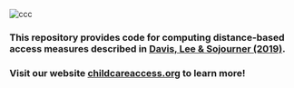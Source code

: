 ![ccc](https://user-images.githubusercontent.com/19377892/74088953-8a40b100-4a61-11ea-9adb-9a82d6c030c4.PNG)

### This repository provides code for computing distance-based access measures described in [Davis, Lee & Sojourner (2019)](https://www.sciencedirect.com/science/article/pii/S0885200618300851).

### Visit our website [childcareaccess.org](http://childcareaccess.org/) to learn more!
